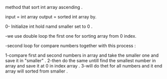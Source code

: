 
method that sort int array ascending .

input = int array 
output = sorted int array by.

0- Initialize int hold namd smaller set to 0 .

-we use double loop the first one for sorting array from 0 index.

-second loop for compare numbers together with this process : 

1-compare first and second numbers in array and take the smaller one and save it in "smaller" .
2-then do the same untill find the smallest number in array and save it at 0 in index array .
3-will do thet for all numbers and it end array will sorted from smaller .